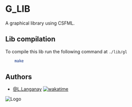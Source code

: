 # G_LIB

A graphical library using CSFML.

## Lib compilation

To compile this lib run the following command at ``./lib/gl``

```bash
    make
```

## Authors

- [@L.Langanay](https://github.com/LouisLanganay) [![wakatime](https://wakatime.com/badge/user/3372edb3-08ff-4829-807b-29bbe42cf52b/project/1dcf4b5f-9eb9-4272-927d-607bda0baf58.svg)](https://wakatime.com/badge/user/3372edb3-08ff-4829-807b-29bbe42cf52b/project/1dcf4b5f-9eb9-4272-927d-607bda0baf58)

![Logo](https://newsroom.ionis-group.com/wp-content/uploads/2021/10/EPITECH-TECHNOLOGY-QUADRI-2021.png)

